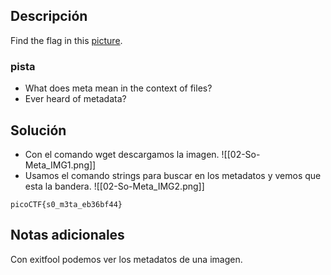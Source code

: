 
## Descripción 

Find the flag in this [picture](https://jupiter.challenges.picoctf.org/static/89b371a46702a31aa9931a2a2b12f8bf/pico_img.png).
### pista

- What does meta mean in the context of files?
- Ever heard of metadata?
## Solución

- Con el comando wget descargamos la imagen.
![[02-So-Meta_IMG1.png]]
- Usamos el comando strings para buscar en los metadatos y vemos que esta la bandera.
![[02-So-Meta_IMG2.png]]



```
picoCTF{s0_m3ta_eb36bf44}
```

## Notas adicionales

Con exitfool podemos ver los metadatos de una imagen.